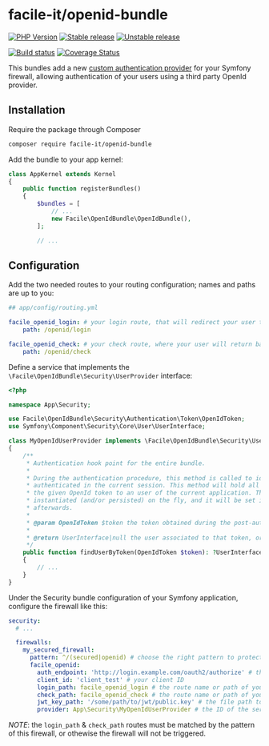 # facile-it/openid-bundle

[![PHP Version](https://img.shields.io/badge/php-%5E7.1-blue.svg)](https://img.shields.io/badge/php-%5E7.1-blue.svg)
[![Stable release][Last stable image]][Packagist link]
[![Unstable release][Last unstable image]][Packagist link]

[![Build status][Master build image]][Master build link]
[![Coverage Status][Master coverage image]][Master coverage link]

This bundles add a new [custom authentication provider](https://symfony.com/doc/current/security/custom_authentication_provider.html) for your Symfony firewall, allowing authentication of your users using a third party OpenId provider.

## Installation

Require the package through Composer

```bash
composer require facile-it/openid-bundle
```

Add the bundle to your app kernel:

```php
class AppKernel extends Kernel
{
    public function registerBundles()
    {
        $bundles = [
            // ...
            new Facile\OpenIdBundle\OpenIdBundle(),
        ];

        // ...
```

## Configuration

Add the two needed routes to your routing configuration; names and paths are up to you:
```yaml
## app/config/routing.yml

facile_openid_login: # your login route, that will redirect your user to the OpenId service
    path: /openid/login

facile_openid_check: # your check route, where your user will return back for authentication on your app
    path: /openid/check
```

Define a service that implements the `\Facile\OpenIdBundle\Security\UserProvider` interface:
```php
<?php

namespace App\Security;

use Facile\OpenIdBundle\Security\Authentication\Token\OpenIdToken;
use Symfony\Component\Security\Core\User\UserInterface;

class MyOpenIdUserProvider implements \Facile\OpenIdBundle\Security\UserProvider
{
    /**
     * Authentication hook point for the entire bundle.
     *
     * During the authentication procedure, this method is called to identify the user to be
     * authenticated in the current session. This method will hold all the logic to associate
     * the given OpenId token to an user of the current application. The user can even be
     * instantiated (and/or persisted) on the fly, and it will be set in the current session
     * afterwards.
     *
     * @param OpenIdToken $token the token obtained during the post-authentication redirect
     *
     * @return UserInterface|null the user associated to that token, or null if no user is found
     */
    public function findUserByToken(OpenIdToken $token): ?UserInterface
    {
        // ...
    }
}
```

Under the Security bundle configuration of your Symfony application, configure the firewall like this:

```yaml
security:
  # ...

  firewalls:
    my_secured_firewall:
      pattern: ^/(secured|openid) # choose the right pattern to protect behind the OpenId authentication 
      facile_openid:
        auth_endpoint: 'http://login.example.com/oauth2/authorize' # the endpoint of the OpenId service to redirect to for authentication 
        client_id: 'client_test' # your client ID
        login_path: facile_openid_login # the route name or path of your login route
        check_path: facile_openid_check # the route name or path of your check route
        jwt_key_path: '/some/path/to/jwt/public.key' # the file path to the public key that was used to sign the OpenId JWT token
        provider: App\Security\MyOpenIdUserProvider # the ID of the service implementing the UserProvider interface 
```
*NOTE*: the `login_path` & `check_path` routes must be matched by the pattern of this firewall, or othewise the firewall will not be triggered.

[Last stable image]: https://poser.pugx.org/facile-it/openid-bundle/version.svg
[Last unstable image]: https://poser.pugx.org/facile-it/openid-bundle/v/unstable.svg
[Master build image]: https://travis-ci.org/facile-it/openid-bundle.svg
[Master coverage image]: https://coveralls.io/repos/facile-it/openid-bundle/badge.svg?branch=master&service=github

[Packagist link]: https://packagist.org/packages/facile-it/openid-bundle
[Master build link]: https://travis-ci.org/facile-it/openid-bundle
[Master coverage link]: https://coveralls.io/github/facile-it/openid-bundle?branch=master

